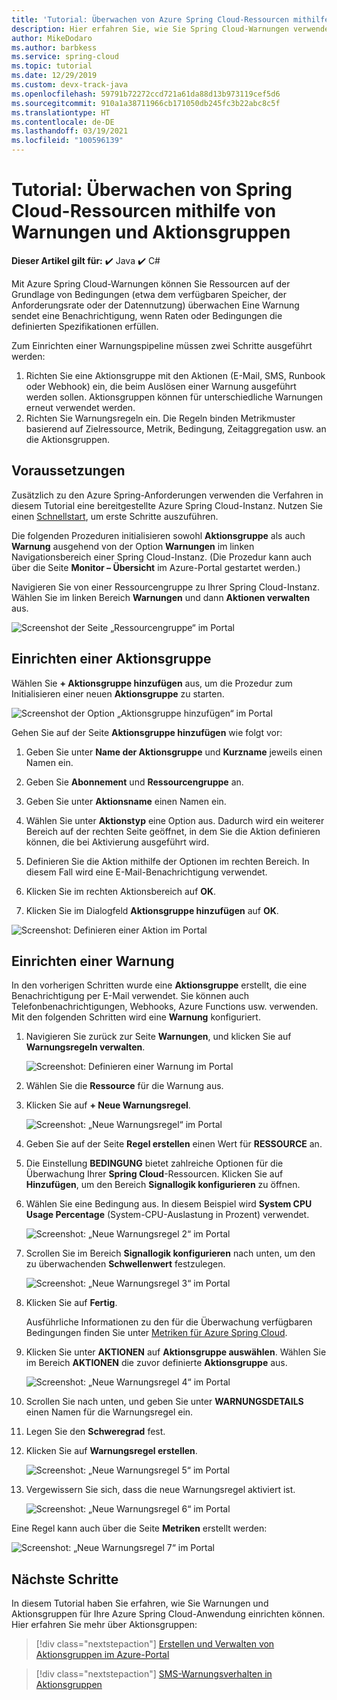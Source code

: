```yaml
---
title: 'Tutorial: Überwachen von Azure Spring Cloud-Ressourcen mithilfe von Warnungen und Aktionsgruppen | Microsoft-Dokumentation'
description: Hier erfahren Sie, wie Sie Spring Cloud-Warnungen verwenden.
author: MikeDodaro
ms.author: barbkess
ms.service: spring-cloud
ms.topic: tutorial
ms.date: 12/29/2019
ms.custom: devx-track-java
ms.openlocfilehash: 59791b72272ccd721a61da88d13b973119cef5d6
ms.sourcegitcommit: 910a1a38711966cb171050db245fc3b22abc8c5f
ms.translationtype: HT
ms.contentlocale: de-DE
ms.lasthandoff: 03/19/2021
ms.locfileid: "100596139"
---
```

# <a name="tutorial-how-to-monitor-spring-cloud-resources-using-alerts-and-action-groups"></a>Tutorial: Überwachen von Spring Cloud-Ressourcen mithilfe von Warnungen und Aktionsgruppen

**Dieser Artikel gilt für:** ✔️ Java ✔️ C#

Mit Azure Spring Cloud-Warnungen können Sie Ressourcen auf der Grundlage von Bedingungen (etwa dem verfügbaren Speicher, der Anforderungsrate oder der Datennutzung) überwachen Eine Warnung sendet eine Benachrichtigung, wenn Raten oder Bedingungen die definierten Spezifikationen erfüllen.

Zum Einrichten einer Warnungspipeline müssen zwei Schritte ausgeführt werden: 
1. Richten Sie eine Aktionsgruppe mit den Aktionen (E-Mail, SMS, Runbook oder Webhook) ein, die beim Auslösen einer Warnung ausgeführt werden sollen. Aktionsgruppen können für unterschiedliche Warnungen erneut verwendet werden.
2. Richten Sie Warnungsregeln ein. Die Regeln binden Metrikmuster basierend auf Zielressource, Metrik, Bedingung, Zeitaggregation usw. an die Aktionsgruppen.

## <a name="prerequisites"></a>Voraussetzungen

Zusätzlich zu den Azure Spring-Anforderungen verwenden die Verfahren in diesem Tutorial eine bereitgestellte Azure Spring Cloud-Instanz.  Nutzen Sie einen [Schnellstart](spring-cloud-quickstart.md), um erste Schritte auszuführen.

Die folgenden Prozeduren initialisieren sowohl **Aktionsgruppe** als auch **Warnung** ausgehend von der Option **Warnungen** im linken Navigationsbereich einer Spring Cloud-Instanz. (Die Prozedur kann auch über die Seite **Monitor – Übersicht** im Azure-Portal gestartet werden.) 

Navigieren Sie von einer Ressourcengruppe zu Ihrer Spring Cloud-Instanz. Wählen Sie im linken Bereich **Warnungen** und dann **Aktionen verwalten** aus.

![Screenshot der Seite „Ressourcengruppe“ im Portal](media/alerts-action-groups/action-1-a.png)

## <a name="set-up-action-group"></a>Einrichten einer Aktionsgruppe

Wählen Sie **+ Aktionsgruppe hinzufügen** aus, um die Prozedur zum Initialisieren einer neuen **Aktionsgruppe** zu starten.

![Screenshot der Option „Aktionsgruppe hinzufügen“ im Portal](media/alerts-action-groups/action-1.png)

Gehen Sie auf der Seite **Aktionsgruppe hinzufügen** wie folgt vor:

 1. Geben Sie unter **Name der Aktionsgruppe** und **Kurzname** jeweils einen Namen ein.

 1. Geben Sie **Abonnement** und **Ressourcengruppe** an.

 1. Geben Sie unter **Aktionsname** einen Namen ein.

 1. Wählen Sie unter **Aktionstyp** eine Option aus.  Dadurch wird ein weiterer Bereich auf der rechten Seite geöffnet, in dem Sie die Aktion definieren können, die bei Aktivierung ausgeführt wird.

 1. Definieren Sie die Aktion mithilfe der Optionen im rechten Bereich.  In diesem Fall wird eine E-Mail-Benachrichtigung verwendet.

 1. Klicken Sie im rechten Aktionsbereich auf **OK**.

 1. Klicken Sie im Dialogfeld **Aktionsgruppe hinzufügen** auf **OK**. 

  ![Screenshot: Definieren einer Aktion im Portal](media/alerts-action-groups/action-2.png)

## <a name="set-up-alert"></a>Einrichten einer Warnung 

In den vorherigen Schritten wurde eine **Aktionsgruppe** erstellt, die eine Benachrichtigung per E-Mail verwendet. Sie können auch Telefonbenachrichtigungen, Webhooks, Azure Functions usw. verwenden. Mit den folgenden Schritten wird eine **Warnung** konfiguriert.

1. Navigieren Sie zurück zur Seite **Warnungen**, und klicken Sie auf **Warnungsregeln verwalten**.

   ![Screenshot: Definieren einer Warnung im Portal](media/alerts-action-groups/alerts-2.png)

1. Wählen Sie die **Ressource** für die Warnung aus.

1. Klicken Sie auf **+ Neue Warnungsregel**.

   ![Screenshot: „Neue Warnungsregel“ im Portal](media/alerts-action-groups/alerts-3.png)

1. Geben Sie auf der Seite **Regel erstellen** einen Wert für **RESSOURCE** an.

1. Die Einstellung **BEDINGUNG** bietet zahlreiche Optionen für die Überwachung Ihrer **Spring Cloud**-Ressourcen.  Klicken Sie auf **Hinzufügen**, um den Bereich **Signallogik konfigurieren** zu öffnen.

1. Wählen Sie eine Bedingung aus. In diesem Beispiel wird **System CPU Usage Percentage** (System-CPU-Auslastung in Prozent) verwendet.

   ![Screenshot: „Neue Warnungsregel 2“ im Portal](media/alerts-action-groups/alerts-3-1.png)

1. Scrollen Sie im Bereich **Signallogik konfigurieren** nach unten, um den zu überwachenden **Schwellenwert** festzulegen.

   ![Screenshot: „Neue Warnungsregel 3“ im Portal](media/alerts-action-groups/alerts-3-2.png)

1. Klicken Sie auf **Fertig**.

   Ausführliche Informationen zu den für die Überwachung verfügbaren Bedingungen finden Sie unter [Metriken für Azure Spring Cloud](spring-cloud-concept-metrics.md#user-metrics-options).

1. Klicken Sie unter **AKTIONEN** auf **Aktionsgruppe auswählen**. Wählen Sie im Bereich **AKTIONEN** die zuvor definierte **Aktionsgruppe** aus.

   ![Screenshot: „Neue Warnungsregel 4“ im Portal](media/alerts-action-groups/alerts-3-3.png) 

1. Scrollen Sie nach unten, und geben Sie unter **WARNUNGSDETAILS** einen Namen für die Warnungsregel ein.

1. Legen Sie den **Schweregrad** fest.

1. Klicken Sie auf **Warnungsregel erstellen**.

   ![Screenshot: „Neue Warnungsregel 5“ im Portal](media/alerts-action-groups/alerts-3-4.png)

1. Vergewissern Sie sich, dass die neue Warnungsregel aktiviert ist.

   ![Screenshot: „Neue Warnungsregel 6“ im Portal](media/alerts-action-groups/alerts-4.png)

Eine Regel kann auch über die Seite **Metriken** erstellt werden:

![Screenshot: „Neue Warnungsregel 7“ im Portal](media/alerts-action-groups/alerts-5.png)

## <a name="next-steps"></a>Nächste Schritte

In diesem Tutorial haben Sie erfahren, wie Sie Warnungen und Aktionsgruppen für Ihre Azure Spring Cloud-Anwendung einrichten können. Hier erfahren Sie mehr über Aktionsgruppen:

> [!div class="nextstepaction"]
> [Erstellen und Verwalten von Aktionsgruppen im Azure-Portal](../azure-monitor/alerts/action-groups.md)

> [!div class="nextstepaction"]
> [SMS-Warnungsverhalten in Aktionsgruppen](../azure-monitor/alerts/alerts-sms-behavior.md)